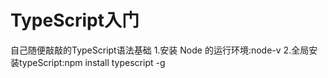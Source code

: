 # TypeScript入门
自己随便敲敲的TypeScript语法基础
1.安装 Node 的运行环境:node-v
2.全局安装typeScript:npm install typescript -g
